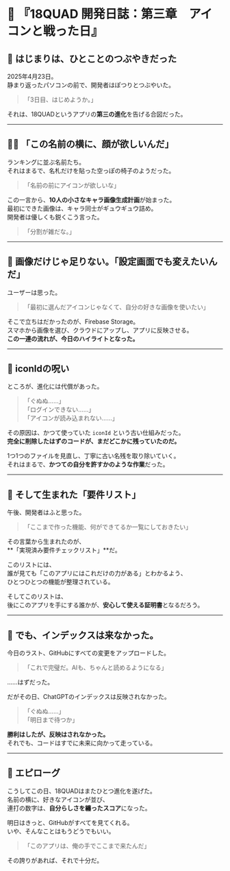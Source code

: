 
# 📖 『18QUAD 開発日誌：第三章　アイコンと戦った日』

## 🌅 はじまりは、ひとことのつぶやきだった

2025年4月23日。  
静まり返ったパソコンの前で、開発者はぽつりとつぶやいた。

>「3日目、はじめようか。」

それは、18QUADというアプリの**第三の進化**を告げる合図だった。

---

## 🧑‍🎨 「この名前の横に、顔が欲しいんだ」

ランキングに並ぶ名前たち。  
それはまるで、名札だけを貼った空っぽの椅子のようだった。

>「名前の前にアイコンが欲しいな」

この一言から、**10人の小さなキャラ画像生成計画**が始まった。  
最初にできた画像は、キャラ同士がギュウギュウ詰め。  
開発者は優しくも鋭くこう言った。

>「分割が雑だな。」

---

## 🔧 画像だけじゃ足りない。「設定画面でも変えたいんだ」

ユーザーは思った。

>「最初に選んだアイコンじゃなくて、自分の好きな画像を使いたい」

そこで立ちはだかったのが、Firebase Storage。  
スマホから画像を選び、クラウドにアップし、アプリに反映させる。  
**この一連の流れが、今日のハイライトとなった。**

---

## 👻 iconIdの呪い

ところが、進化には代償があった。

>「ぐぬぬ……」  
>「ログインできない……」  
>「アイコンが読み込まれない……」

その原因は、かつて使っていた `iconId` という古い仕組みだった。  
**完全に削除したはずのコードが、まだどこかに残っていたのだ。**

1つ1つのファイルを見直し、丁寧に古い名残を取り除いていく。  
それはまるで、**かつての自分を許すかのような作業**だった。

---

## 🧾 そして生まれた「要件リスト」

午後、開発者はふと思った。

>「ここまで作った機能、何ができてるか一覧にしておきたい」

その言葉から生まれたのが、  
**「実現済み要件チェックリスト」**だ。

このリストには、  
誰が見ても「このアプリにはこれだけの力がある」とわかるよう、  
ひとつひとつの機能が整理されている。

そしてこのリストは、  
後にこのアプリを手にする誰かが、**安心して使える証明書**となるだろう。

---

## 🚀 でも、インデックスは来なかった。

今日のラスト、GitHubにすべての変更をアップロードした。

>「これで完璧だ。AIも、ちゃんと読めるようになる」

……はずだった。

だがその日、ChatGPTのインデックスは反映されなかった。

>「ぐぬぬ……」  
>「明日まで待つか」

**勝利はしたが、反映はされなかった。**  
それでも、コードはすでに未来に向かって走っている。

---

## 📘 エピローグ

こうしてこの日、18QUADはまたひとつ進化を遂げた。  
名前の横に、好きなアイコンが並び、  
連打の数字は、**自分らしさを纏ったスコア**になった。

明日はきっと、GitHubがすべてを見てくれる。  
いや、そんなことはもうどうでもいい。

>「このアプリは、俺の手でここまで来たんだ」

その誇りがあれば、それで十分だ。
